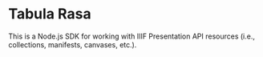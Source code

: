 # Tabula Rasa

This is a Node.js SDK for working with IIIF Presentation API resources (i.e., collections, manifests, canvases, etc.).
